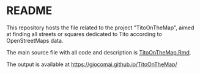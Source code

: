 README
================

This repository hosts the file related to the project "TitoOnTheMap", aimed at finding all streets or squares dedicated to Tito according to OpenStreetMaps data.

The main source file with all code and description is [TitoOnTheMap.Rmd](TitoOnTheMap.Rmd).

The output is available at <https://giocomai.github.io/TitoOnTheMap/>
